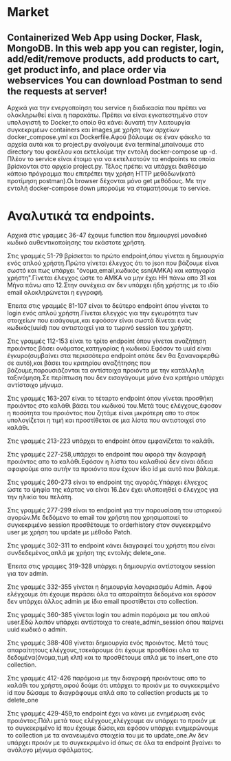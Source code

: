 # Market
Containerized Web App using Docker, Flask, MongoDB.
In this web app you can register, login, add/edit/remove products, add products to cart, get product info, and place order via webservices
You can download Postman to send the requests at server!
---


Αρχικά για την ενεργοποίηση του service η διαδικασία που πρέπει να ολοκληρωθεί είναι η παρακάτω. Πρέπει να είναι εγκατεστημένο στον υπολογιστή  το Docker,το οποίο θα κάνει δυνατή την λειτουργία συγκεκριμέων containers και images,με χρήση των αρχείων docker_compose.yml και Dockerfile.Αφού βάλουμε σε έναν φάκελο τα αρχεία αυτά και το project.py ανοίγουμε ένα terminal,μπαίνουμε στο directory του φακέλου και εκτελούμε την εντολή docker-compose up -d.
Πλέον το service είναι έτοιμο για να εκτελεστούν τα endpoints τα οποία βρίσκονται στο αρχείο project.py. Τέλος πρέπει να υπάρχει διαθέσιμο κάποιο πρόγραμμα που επιτρέπει την χρήση HTTP μεθόδων(κατά προτίμηση postman).Οι browser δέχονται μόνο get μεθόδους. Με την εντολή docker-compose down μπορούμε να σταματήσουμε το service.
# Αναλυτικά τα endpoints.
Αρχικά στις γραμμες 36-47 έχουμε  function που δημιουργεί μοναδικό κωδικό αυθεντικοποίησης του εκάστοτε χρήστη.

Στις γραμμές 51-79 βρίσκεται το πρώτο endpoint,όπου γίνεται η δημιουργία ενός απλού χρήστη.Πρώτα γίνεται έλεγχος ότι το json που βάζουμε είναι σωστό και πως υπάρχει "όνομα,email,κωδικός ssn(AMKA) και κατηγορία χρήστη".Γίνεται έλεγχος ώστε το ΑΜΚΑ να μην έχει ΗΗ πάνω απο 31 και Μήνα πάνω απο 12.Στην συνέχεια αν δεν υπάρχει ήδη χρήστης με το ιδίο email ολοκληρώνεται η εγγραφή.

Έπειτα στις γραμμές 81-107 είναι το δεύτερο endpoint όπου γίνεται το login ενός απλού χρήστη.Γίνεται ελεγχός για την εγκυρότητα των στοιχείων που εισάγουμε,και εφοόσον είναι σωστά δίνεται ενάς κωδικός(uuid) που αντιστοιχεί για το τωρινό session του χρήστη.

Στις γραμμές 112-153 είναι το τρίτο endpoint όπου γίνεται αναζήτηση προιόντος βάσει ονόματος,κατηγορίας ή κωδικού.Εφόσον το uuid είναι έγκυρο(συμβαίνει στα περισσότερα endpoint οπότε δεν θα ξαναναφερθώ σε αυτό),και βάσει του κριτηρίου αναζήτησης που βάζουμε,παρουσιάζονται τα αντίστοιχα προιόντα με την κατάλληλη ταξινόμηση.Σε περίπτωση που δεν εισαγάγουμε μόνο ένα κριτήριο υπάρχει αντίστοιχο μήνυμα.

Στις γραμμές 163-207 είναι το τέταρτο endpoint όπου γίνεται προσθήκη προιόντος στο καλάθι βάσει του κωδικού του.Μετά τους ελέγχους,έφοσον η ποσότητα του προιόντος που ζητάμε είναι μικρότερη απο το στοκ υπολογίζεται η τιμή και προστίθεται σε μια λίστα που αντιστοιχεί στο καλάθι.

Στις γραμμές 213-223 υπάρχει το endpoint όπου εμφανίζεται το καλάθι.

Στις γραμμές 227-258,υπάρχει το endpoint που αφορά την διαγραφή προιόντος απο το καλάθι.Εφόσον η λίστα του καλαθιού δεν είναι άδεια αφαιρούμε απο αυτήν τα προιόντα που έχουν ίδιο id με αυτό που βάλαμε.

Στις γραμμές 260-273 είναι το endpoint της αγοράς.Υπάρχει έλγεχος ώστε τα ψηφία της κάρτας να είναι 16.Δεν έχει υλοποιηθεί ο έλεγχος για την ηλικία του πελάτη.

Στις γραμμές 277-299 είναι το endpoint για την παρουσίαση του ιστορικού αγορών.Με δεδόμενο το email του χρήστη που χρησιμοποιεί το συγκεκριμένο session προσθέτουμε το orderhistory στον συγκεκριμένο user με χρήση του update με μέθοδο Patch.

Στις γραμμές 302-311 το endpoint κάνει διαγραφεί του χρήστη που είναι συνδεδεμένος,απλά με χρήση της εντολής delete_one.

Έπειτα στις γραμμες 319-328 υπάρχει η δημιουργία αντίστοιχου session για τον admin.

Στις γραμμές 332-355 γίνεται η δημιουργία λογαριασμόυ Admin. Αφού ελέγχουμε ότι έχουμε περάσει όλα τα απαραίτητα δεδομένα και εφόσον δεν υπάρχει άλλος admin με ίδιο email προστίθεται στο collection.

Στις γραμμές 360-385 γίνεται login του admin παρόμοια με του απλού user.Εδώ λοιπόν υπάρχει αντίστοιχα το create_admin_session όπου παίρνει uuid κωδικό ο admin.

Στις γραμμές 388-408 γίνεται δημιουργία ενός προιόντος. Μετά τους απαραίτητους ελέγχους,τσεκάρουμε ότι έχουμε προσθέσει ολα τα δεδομένα(όνομα,τιμή κλπ) και το προσθέτουμε απλά με το insert_one στο collection.

Στις γραμμές 412-426 παρόμοια με την διαγραφή προιόντους απο το καλάθι του χρήστη,αφού δούμε ότι υπάρχει το προιόν με το συγκεκριμένο id που δώσαμε το διαγράφουμε απλά απο το collection products με το delete_one

Στις γραμμές 429-459,το endpoint έχει να κάνει με ενημέρωση ενός προιόντος.Πάλι μετά τους ελέγχους,ελέγχουμε αν υπάρχει το προιόν με το συγκεκριμένο id που έχουμε δώσει,και εφόσον υπάρχει ενημερώνουμε το collection με τα ανανεωμένα στοιχεία του με το update_one.Αν δεν υπάρχει προιόν με το συγκεκριμένο id όπως σε όλα τα endpoint βγαίνει το ανάλογο μήνυμα σφάλματος.
 



